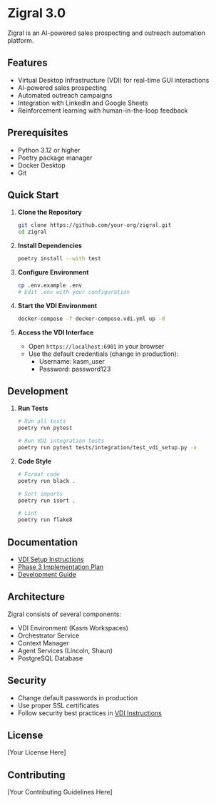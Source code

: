 # Zigral 3.0

Zigral is an AI-powered sales prospecting and outreach automation platform.

## Features

- Virtual Desktop Infrastructure (VDI) for real-time GUI interactions
- AI-powered sales prospecting
- Automated outreach campaigns
- Integration with LinkedIn and Google Sheets
- Reinforcement learning with human-in-the-loop feedback

## Prerequisites

- Python 3.12 or higher
- Poetry package manager
- Docker Desktop
- Git

## Quick Start

1. **Clone the Repository**
   ```bash
   git clone https://github.com/your-org/zigral.git
   cd zigral
   ```

2. **Install Dependencies**
   ```bash
   poetry install --with test
   ```

3. **Configure Environment**
   ```bash
   cp .env.example .env
   # Edit .env with your configuration
   ```

4. **Start the VDI Environment**
   ```bash
   docker-compose -f docker-compose.vdi.yml up -d
   ```

5. **Access the VDI Interface**
   - Open `https://localhost:6901` in your browser
   - Use the default credentials (change in production):
     - Username: kasm_user
     - Password: password123

## Development

1. **Run Tests**
   ```bash
   # Run all tests
   poetry run pytest
   
   # Run VDI integration tests
   poetry run pytest tests/integration/test_vdi_setup.py -v
   ```

2. **Code Style**
   ```bash
   # Format code
   poetry run black .
   
   # Sort imports
   poetry run isort .
   
   # Lint
   poetry run flake8
   ```

## Documentation

- [VDI Setup Instructions](docs/VDIinstructions.md)
- [Phase 3 Implementation Plan](docs/phase3.md)
- [Development Guide](docs/development.md)

## Architecture

Zigral consists of several components:
- VDI Environment (Kasm Workspaces)
- Orchestrator Service
- Context Manager
- Agent Services (Lincoln, Shaun)
- PostgreSQL Database

## Security

- Change default passwords in production
- Use proper SSL certificates
- Follow security best practices in [VDI Instructions](docs/VDIinstructions.md)

## License

[Your License Here]

## Contributing

[Your Contributing Guidelines Here] 